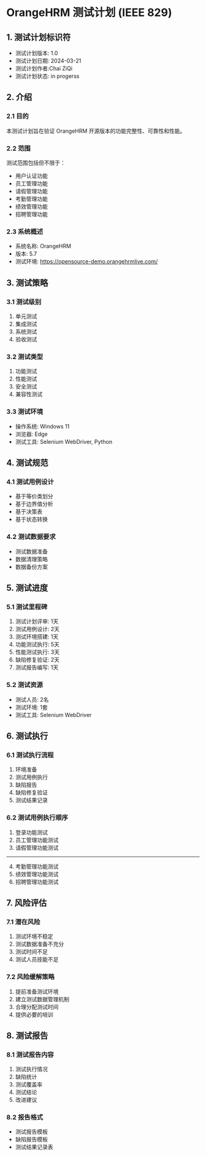# OrangeHRM 测试计划 (IEEE 829)

## 1. 测试计划标识符
- 测试计划版本: 1.0
- 测试计划日期: 2024-03-21
- 测试计划作者:Chai ZiQi
- 测试计划状态: in progerss

## 2. 介绍
### 2.1 目的
本测试计划旨在验证 OrangeHRM 开源版本的功能完整性、可靠性和性能。

### 2.2 范围
测试范围包括但不限于：
- 用户认证功能
- 员工管理功能
- 请假管理功能
- 考勤管理功能
- 绩效管理功能
- 招聘管理功能

### 2.3 系统概述
- 系统名称: OrangeHRM
- 版本: 5.7
- 测试环境: https://opensource-demo.orangehrmlive.com/

## 3. 测试策略
### 3.1 测试级别
1. 单元测试
2. 集成测试
3. 系统测试
4. 验收测试

### 3.2 测试类型
1. 功能测试
2. 性能测试
3. 安全测试
4. 兼容性测试

### 3.3 测试环境
- 操作系统: Windows 11
- 浏览器: Edge
- 测试工具: Selenium WebDriver, Python

## 4. 测试规范
### 4.1 测试用例设计
- 基于等价类划分
- 基于边界值分析
- 基于决策表
- 基于状态转换

### 4.2 测试数据要求
- 测试数据准备
- 数据清理策略
- 数据备份方案

## 5. 测试进度
### 5.1 测试里程碑
1. 测试计划评审: 1天
2. 测试用例设计: 2天
3. 测试环境搭建: 1天
4. 功能测试执行: 5天
5. 性能测试执行: 3天
6. 缺陷修复验证: 2天
7. 测试报告编写: 1天

### 5.2 测试资源
- 测试人员: 2名
- 测试环境: 1套
- 测试工具: Selenium WebDriver

## 6. 测试执行
### 6.1 测试执行流程
1. 环境准备
2. 测试用例执行
3. 缺陷报告
4. 缺陷修复验证
5. 测试结果记录

### 6.2 测试用例执行顺序
1. 登录功能测试
2. 员工管理功能测试
3. 请假管理功能测试
-----------------
4. 考勤管理功能测试
5. 绩效管理功能测试
6. 招聘管理功能测试

## 7. 风险评估
### 7.1 潜在风险
1. 测试环境不稳定
2. 测试数据准备不充分
3. 测试时间不足
4. 测试人员技能不足

### 7.2 风险缓解策略
1. 提前准备测试环境
2. 建立测试数据管理机制
3. 合理分配测试时间
4. 提供必要的培训

## 8. 测试报告
### 8.1 测试报告内容
1. 测试执行情况
2. 缺陷统计
3. 测试覆盖率
4. 测试结论
5. 改进建议

### 8.2 报告格式
- 测试报告模板
- 缺陷报告模板
- 测试结果记录表 